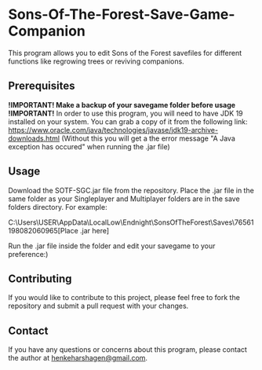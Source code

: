 # Sons-Of-The-Forest-Save-Game-Companion

  This program allows you to edit Sons of the Forest savefiles for different functions like regrowing trees or reviving companions.

## Prerequisites
  **!IMPORTANT! Make a backup of your savegame folder before usage !IMPORTANT!**
  In order to use this program, you will need to have JDK 19 installed on your system. You can grab a copy of it from the following link: 
  https://www.oracle.com/java/technologies/javase/jdk19-archive-downloads.html (Without this you will get a the error message "A Java exception has occured" when running the .jar file)
  
## Usage
  Download the SOTF-SGC.jar file from the repository.
  Place the .jar file in the same folder as your Singleplayer and Multiplayer folders are in the save folders directory. For example:

  C:\Users\USER\AppData\LocalLow\Endnight\SonsOfTheForest\Saves\76561198082060965\[Place .jar here]
    
  Run the .jar file inside the folder and edit your savegame to your preference:)
    
## Contributing
  If you would like to contribute to this project, please feel free to fork the repository and submit a pull request with your changes.
  
## Contact
  If you have any questions or concerns about this program, please contact the author at henkeharshagen@gmail.com.
